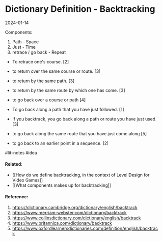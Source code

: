 # Dictionary Definition - Backtracking
2024-01-14

Components:
1. Path - Space
2. Just - Time
3. retrace / go back - Repeat

- To retrace one's course. [2]
- to return over the same course or route. [3]
- to return by the same path. [3]
- to return by the same route by which one has come. [3]
- to go back over a course or path [4]

- To go back along a path that you have just followed. [1]
- If you backtrack, you go back along a path or route you have just used. [3]
- to go back along the same route that you have just come along [5]

- to go back to an earlier point in a sequence. [2]



#lit-notes #idea

#### Related:
- [[How do we define backtracking, in the context of Level Design for Video Games]]
- [[What components makes up for backtracking]]

#### Reference:
1. https://dictionary.cambridge.org/dictionary/english/backtrack
2. https://www.merriam-webster.com/dictionary/backtrack
3. https://www.collinsdictionary.com/dictionary/english/backtrack
4. https://www.britannica.com/dictionary/backtrack
5. https://www.oxfordlearnersdictionaries.com/definition/english/backtrack